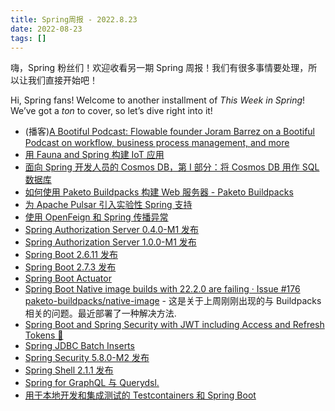 ```yaml
---
title: Spring周报 - 2022.8.23
date: 2022-08-23
tags: []
---
```


嗨，Spring 粉丝们！欢迎收看另一期 Spring 周报！我们有很多事情要处理，所以让我们直接开始吧！

Hi, Spring fans! Welcome to another installment of *This Week in Spring*! We’ve got a *ton* to cover, so let’s dive right into it!

- (播客)[A Bootiful Podcast: Flowable founder Joram Barrez on a Bootiful Podcast on workflow, business process management, and more](https://spring.io/blog/2022/08/18/a-bootiful-podcast-flowable-founder-joram-barrez-on-a-bootiful-podcast-on-workflow-business-process-management-and-more)
- [用 Fauna and Spring 构建 IoT 应用](https://feeds.feedblitz.com/~/707579474/0/baeldung~Building-IoT-Applications-Using-Fauna-and-Spring)
- [面向 Spring 开发人员的 Cosmos DB，第 I 部分：将 Cosmos DB 用作 SQL 数据库](https://dev.to/mkheck/cosmos-db-for-spring-developers-part-i-using-cosmos-db-as-a-sql-database-28me)
- [如何使用 Paketo Buildpacks 构建 Web 服务器 - Paketo Buildpacks](https://paketo.io/docs/howto/web-servers/#build-and-serve-a-frontend-framework-app)
- [为 Apache Pulsar 引入实验性 Spring 支持](https://spring.io/blog/2022/08/16/introducing-experimental-spring-support-for-apache-pulsar)
- [使用 OpenFeign 和 Spring 传播异常](https://feeds.feedblitz.com/~/706628598/0/baeldung~Propagating-Exceptions-With-OpenFeign-and-Spring)
- [Spring Authorization Server 0.4.0-M1 发布](https://spring.io/blog/2022/08/17/spring-authorization-server-0-4-0-m1-available-now)
- [Spring Authorization Server 1.0.0-M1 发布](https://spring.io/blog/2022/08/17/spring-authorization-server-1-0-0-m1-available-now)
- [Spring Boot 2.6.11 发布](https://spring.io/blog/2022/08/17/spring-boot-2-6-11-available-now)
- [Spring Boot 2.7.3 发布](https://spring.io/blog/2022/08/18/spring-boot-2-7-3-available-now)
- [Spring Boot Actuator](https://medium.com/@salithachathuranga94/spring-boot-actuator-6f79f93fa1b2)
- [Spring Boot Native image builds with 22.2.0 are failing · Issue #176 paketo-buildpacks/native-image](https://github.com/paketo-buildpacks/native-image/issues/176) - 这是关于上周刚刚出现的与 Buildpacks 相关的问题。最近部署了一种解决方法.
- [Spring Boot and Spring Security with JWT including Access and Refresh Tokens 🔑](https://www.youtube.com/watch?v=VVn9OG9nfH0)
- [Spring JDBC Batch Inserts](https://feeds.feedblitz.com/~/707545216/0/baeldung~Spring-JDBC-Batch-Inserts)
- [Spring Security 5.8.0-M2 发布](https://spring.io/blog/2022/08/16/spring-security-5-8-0-m2-is-released)
- [Spring Shell 2.1.1 发布](https://spring.io/blog/2022/08/19/spring-shell-2-1-1-is-now-available)
- [Spring for GraphQL 与 Querydsl.](https://medium.com/javarevisited/spring-for-graphql-with-querydsl-9c4964a225d9)
- [用于本地开发和集成测试的 Testcontainers 和 Spring Boot](https://www.youtube.com/watch?v=1PUshxvTbAc)